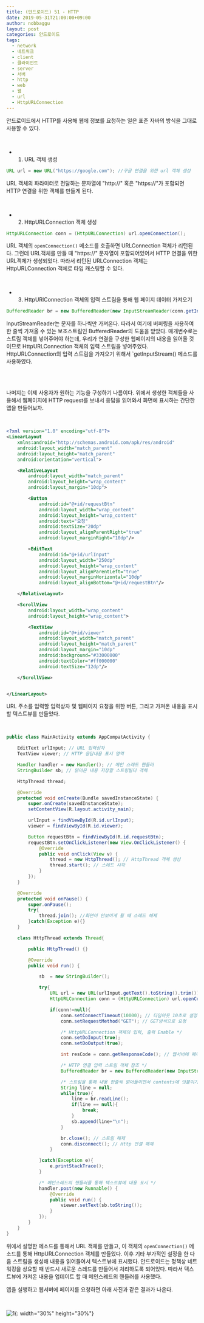 ```yaml
---
title: (안드로이드) 51 - HTTP
date: 2019-05-31T21:00:00+09:00
author: nobbaggu
layout: post
categories: 안드로이드
tags:
  - network
  - 네트워크
  - client
  - 클라이언트
  - server
  - 서버
  - http
  - web
  - 웹
  - url
  - HttpURLConnection
---
```


안드로이드에서 HTTP를 사용해 웹에 정보를 요청하는 일은 표준 자바의 방식을 그대로 사용할 수 있다.

<br>

* 1. URL 객체 생성

~~~ java
URL url = new URL("https://google.com"); //구글 연결을 위한 url 객체 생성
~~~

URL 객체의 파라미터로 전달하는 문자열에 "http://" 혹은 "https://"가 포함되면 HTTP 연결을 위한 객체를 만들게 된다.

<br>

* 2. HttpURLConnection 객체 생성

~~~ java
HttpURLConnection conn = (HttpURLConnection) url.openConnection();
~~~

URL 객체의 `openConnection()` 메소드를 호출하면 URLConnection 객체가 리턴된다. 그런데 URL객체를 만들 때 "https://" 문자열이 포함되어있어서 HTTP 연결을 위한 URL객체가 생성되었다. 따라서 리턴된 URLConnection 객체는 HttpURLConnection 객체로 타입 캐스팅할 수 있다.

<br>

* 3. HttpURlConnection 객체의 입력 스트림을 통해 웹 페이지 데이터 가져오기

~~~ java
BufferedReader br = new BufferedReader(new InputStreamReader(conn.getInputStream());
~~~

InputStreamReader는 문자를 하나씩만 가져온다. 따라서 여기에 버퍼링을 사용하여 한 줄씩 가져올 수 있는 보조스트림인 BufferedReader의 도움을 받았다. 매개변수로는 스트림 객체를 넣어주어야 하는데, 우리가 연결을 구성한 웹페이지의 내용을 읽어올 것이므로 HttpURLConnection 객체의 입력 스트림을 넣어주었다. HttpURLConnection의 입력 스트림을 가져오기 위해서 `getInputStream() 메소드를 사용하였다.

<br>

<br>

나머지는 이제 사용자가 원하는 기능을 구성하기 나름이다. 위에서 생성한 객체들을 사용해서 웹페이지에 HTTP request를 보내서 응답을 읽어와서 화면에 표시하는 간단한 앱을 만들어보자.

<br>

~~~ xml
<?xml version="1.0" encoding="utf-8"?>
<LinearLayout
    xmlns:android="http://schemas.android.com/apk/res/android"
    android:layout_width="match_parent"
    android:layout_height="match_parent"
    android:orientation="vertical">

    <RelativeLayout
        android:layout_width="match_parent"
        android:layout_height="wrap_content"
        android:layout_margin="10dp">

        <Button
            android:id="@+id/requestBtn"
            android:layout_width="wrap_content"
            android:layout_height="wrap_content"
            android:text="요청"
            android:textSize="20dp"
            android:layout_alignParentRight="true"
            android:layout_marginRight="10dp"/>

        <EditText
            android:id="@+id/urlInput"
            android:layout_width="250dp"
            android:layout_height="wrap_content"
            android:layout_alignParentLeft="true"
            android:layout_marginHorizontal="10dp"
            android:layout_alignBottom="@+id/requestBtn"/>

    </RelativeLayout>

    <ScrollView
        android:layout_width="wrap_content"
        android:layout_height="wrap_content">

        <TextView
            android:id="@+id/viewer"
            android:layout_width="match_parent"
            android:layout_height="match_parent"
            android:layout_margin="10dp"
            android:background="#33000000"
            android:textColor="#ff000000"
            android:textSize="12dp"/>

    </ScrollView>


</LinearLayout>
~~~

URL 주소를 입력할 입력상자 및 웹페이지 요청을 위한 버튼, 그리고 가져온 내용을 표시할 텍스트뷰를 만들었다.

<br>

~~~ java
public class MainActivity extends AppCompatActivity {

    EditText urlInput; // URL 입력상자
    TextView viewer; // HTTP 응답내용 표시 영역

    Handler handler = new Handler(); // 메인 스레드 핸들러
    StringBuilder sb; // 읽어온 내용 저장할 스트링빌더 객체

    HttpThread thread;

    @Override
    protected void onCreate(Bundle savedInstanceState) {
        super.onCreate(savedInstanceState);
        setContentView(R.layout.activity_main);

        urlInput = findViewById(R.id.urlInput);
        viewer = findViewById(R.id.viewer);

        Button requestBtn = findViewById(R.id.requestBtn);
        requestBtn.setOnClickListener(new View.OnClickListener() {
            @Override
            public void onClick(View v) {
                thread = new HttpThread(); // HttpThread 객체 생성
                thread.start(); // 스레드 시작
            }
        });
    }

    @Override
    protected void onPause() {
        super.onPause();
        try{
            thread.join(); //화면이 안보이게 될 때 스레드 해제
        }catch(Exception e){}
    }

    class HttpThread extends Thread{

        public HttpThread() {}

        @Override
        public void run() {

            sb  = new StringBuilder();

            try{
                URL url = new URL(urlInput.getText().toString().trim()); // 입력상자에서 URL 주소 가져오기
                HttpURLConnection conn = (HttpURLConnection) url.openConnection(); // HTTP 연결 객체 생성

                if(conn!=null){
                    conn.setConnectTimeout(10000); // 타임아웃 10초로 설정
                    conn.setRequestMethod("GET"); // GET방식으로 요청

                    /* HttpURLConnection 객체의 입력, 출력 Enable */
                    conn.setDoInput(true);
                    conn.setDoOutput(true);

                    int resCode = conn.getResponseCode(); // 웹서버에 페이지 요청

                    /* HTTP 연결 입력 스트림 객체 참조 */
                    BufferedReader br = new BufferedReader(new InputStreamReader(conn.getInputStream()));

                    /* 스트림을 통해 내용 한줄씩 읽어들이면서 contents에 덧붙이기 */
                    String line = null;
                    while(true){
                        line = br.readLine();
                        if(line == null){
                            break;
                        }
                        sb.append(line+"\n");
                    }

                    br.close(); // 스트림 해제
                    conn.disconnect(); // Http 연결 해제
                }

            }catch(Exception e){
                e.printStackTrace();
            }

            /* 메인스레드의 핸들러를 통해 텍스트뷰에 내용 표시 */
            handler.post(new Runnable() {
                @Override
                public void run() {
                    viewer.setText(sb.toString());
                }
            });
        }
    }
}
~~~

위에서 설명한 메소드를 통해서 URL 객체를 만들고, 이 객체의 `openConnection()` 메소드를 통해 HttpURLConnection 객체를 만들었다. 이후 기타 부가적인 설정을 한 다음 스트림을 생성해 내용을 읽어들여서 텍스트뷰에 표시했다. 안드로이드는 정책상 네트워킹을 상요할 때 반드시 새로운 스레드를 만들어서 처리하도록 되어있다. 따라서 텍스트뷰에 가져온 내용을 업데이트 할 때 메인스레드의 핸들러를 사용했다.

앱을 실행하고 웹서버에 페이지를 요청하면 아래 사진과 같은 결과가 나온다.

<br>

![1](https://nobbaggu.github.io/images/android/51/1.jpg){: width="30%" height="30%"}